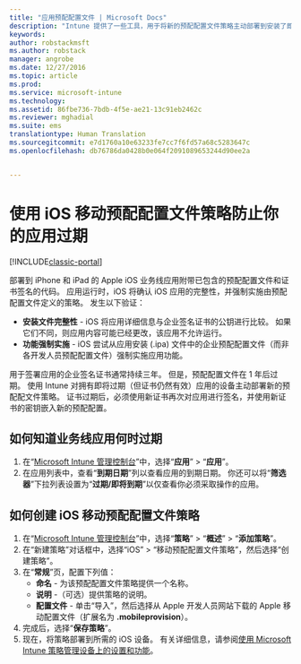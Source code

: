 ```yaml
---
title: "应用预配配置文件 | Microsoft Docs"
description: "Intune 提供了一些工具，用于将新的预配配置文件策略主动部署到安装了即将到期应用的设备。"
keywords: 
author: robstackmsft
ms.author: robstack
manager: angrobe
ms.date: 12/27/2016
ms.topic: article
ms.prod: 
ms.service: microsoft-intune
ms.technology: 
ms.assetid: 86fbe736-7bdb-4f5e-ae21-13c91eb2462c
ms.reviewer: mghadial
ms.suite: ems
translationtype: Human Translation
ms.sourcegitcommit: e7d1760a10e63233fe7cc7f6fd57a68c5283647c
ms.openlocfilehash: db76786da0428b0e064f2091089653244d90ee2a


---
```


# <a name="use-ios-mobile-provisioning-profile-policies-to-prevent-your-apps-from-expiring"></a>使用 iOS 移动预配配置文件策略防止你的应用过期

[!INCLUDE[classic-portal](../includes/classic-portal.md)]

部署到 iPhone 和 iPad 的 Apple iOS 业务线应用附带已包含的预配配置文件和证书签名的代码。 应用运行时，iOS 将确认 iOS 应用的完整性，并强制实施由预配配置文件定义的策略。 发生以下验证：

- **安装文件完整性** - iOS 将应用详细信息与企业签名证书的公钥进行比较。 如果它们不同，则应用内容可能已经更改，该应用不允许运行。
- **功能强制实施** - iOS 尝试从应用安装 (.ipa) 文件中的企业预配配置文件（而非各开发人员预配配置文件）强制实施应用功能。


用于签署应用的企业签名证书通常持续三年。 但是，预配配置文件在 1 年后过期。 使用 Intune 对拥有即将过期（但证书仍然有效）应用的设备主动部署新的预配配文件策略。
证书过期后，必须使用新证书再次对应用进行签名，并使用新证书的密钥嵌入新的预配配置。



## <a name="how-to-find-out-when-a-line-of-business-app-will-expire"></a>如何知道业务线应用何时过期

1. 在“[Microsoft Intune 管理控制台](https://manage.microsoft.com)”中，选择“**应用**” > “**应用**”。
2. 在应用列表中，查看“**到期日期**”列以查看应用的到期日期。 你还可以将“**筛选器**”下拉列表设置为“**过期/即将到期**”以仅查看你必须采取操作的应用。

## <a name="how-to-create-an-ios-mobile-provisioning-profile-policy"></a>如何创建 iOS 移动预配配置文件策略


1. 在“[Microsoft Intune 管理控制台](https://manage.microsoft.com)”中，选择“**策略**” > “**概述**” > “**添加策略**”。
2. 在“新建策略”对话框中，选择“iOS” > “移动预配配置文件策略”，然后选择“创建策略”。
3. 在“**常规**”页，配置下列值：
    - **命名** - 为该预配配置文件策略提供一个名称。
    - **说明** -（可选）提供策略的说明。
    - **配置文件** - 单击“导入”，然后选择从 Apple 开发人员网站下载的 Apple 移动配置文件（扩展名为 **.mobileprovision**）。
4. 完成后，选择“**保存策略**”。
5. 现在，将策略部署到所需的 iOS 设备。 有关详细信息，请参阅[使用 Microsoft Intune 策略管理设备上的设置和功能](manage-settings-and-features-on-your-devices-with-microsoft-intune-policies.md)。



<!--HONumber=Dec16_HO5-->


